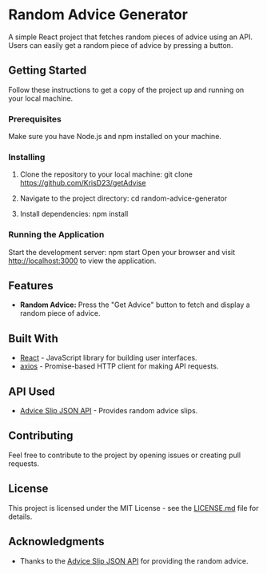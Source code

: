 # Random Advice Generator

A simple React project that fetches random pieces of advice using an API. Users can easily get a random piece of advice by pressing a button.

## Getting Started

Follow these instructions to get a copy of the project up and running on your local machine.

### Prerequisites

Make sure you have Node.js and npm installed on your machine.

### Installing

1. Clone the repository to your local machine:
   git clone https://github.com/KrisD23/getAdvise

2. Navigate to the project directory:
   cd random-advice-generator

3. Install dependencies:
   npm install

### Running the Application

Start the development server:
npm start
Open your browser and visit [http://localhost:3000](http://localhost:3000) to view the application.

## Features

- **Random Advice:** Press the "Get Advice" button to fetch and display a random piece of advice.

## Built With

- [React](https://reactjs.org/) - JavaScript library for building user interfaces.
- [axios](https://github.com/axios/axios) - Promise-based HTTP client for making API requests.

## API Used

- [Advice Slip JSON API](https://api.adviceslip.com/) - Provides random advice slips.

## Contributing

Feel free to contribute to the project by opening issues or creating pull requests.

## License

This project is licensed under the MIT License - see the [LICENSE.md](LICENSE.md) file for details.

## Acknowledgments

- Thanks to the [Advice Slip JSON API](https://api.adviceslip.com/) for providing the random advice.
